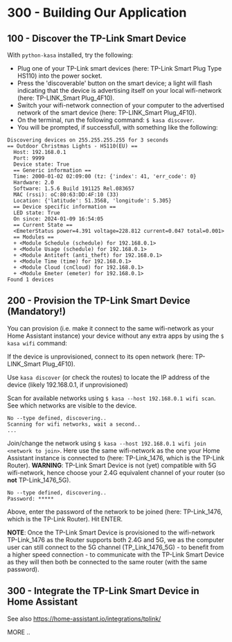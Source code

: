 # 300 - Building Our Application

## 100 - Discover the TP-Link Smart Device

With ```python-kasa``` installed, try the following:

- Plug one of your TP-Link smart devices (here: TP-Link Smart Plug Type HS110) into the power socket.
- Press the 'discoverable' button on the smart device; a light will flash indicating that the device is advertising itself on your local wifi-network (here: TP-LINK_Smart Plug_4F10).
- Switch your wifi-network connection of your computer to the advertised network of the smart device (here: TP-LINK_Smart Plug_4F10).
- On the terminal, run the following command: ```$ kasa discover```.
- You will be prompted, if successfull, with something like the following:

```
Discovering devices on 255.255.255.255 for 3 seconds
== Outdoor Christmas Lights - HS110(EU) ==
  Host: 192.168.0.1
  Port: 9999
  Device state: True
  == Generic information ==
  Time: 2000-01-02 02:09:00 (tz: {'index': 41, 'err_code': 0}
  Hardware: 2.0
  Software: 1.5.6 Build 191125 Rel.083657
  MAC (rssi): oC:80:63:DD:4F:10 (33)
  Location: {'latitude': 51.3568, 'longitude': 5.305}
  == Device specific information ==
  LED state: True
  On since: 2024-01-09 16:54:05
  == Current State ==
  <EmeterStatus power=4.391 voltage=228.812 current=0.047 total=0.001>
  == Modules ==
  + <Module Schedule (schedule) for 192.168.0.1>
  + <Module Usage (schedule) for 192.168.0.1>
  + <Module Antiteft (anti_theft) for 192.168.0.1>
  + <Module Time (time) for 192.168.0.1>
  + <Module Cloud (cnCloud) for 192.168.0.1>
  + <Module Emeter (emeter) for 192.168.0.1>
Found 1 devices
```

## 200 - Provision the TP-Link Smart Device (Mandatory!)

You can provision (i.e. make it connect to the same wifi-network as your Home Assistant instance) your device without any extra apps by using the ```$ kasa wifi``` command:

If the device is unprovisioned, connect to its open network (here: TP-LINK_Smart Plug_4F10).

Use ```kasa discover``` (or check the routes) to locate the IP address of the device (likely 192.168.0.1, if unprovisioned)

Scan for available networks using ```$ kasa --host 192.168.0.1 wifi scan```. See which networks are visible to the device.

```
No --type defined, discovering..
Scanning for wifi networks, wait a second..
...
```

Join/change the network using ```$ kasa --host 192.168.0.1 wifi join <network to join>```. Here use the same wifi-network as the one your Home Assistant instance is connected to (here: TP-Link_1476, which is the TP-Link Router). **WARNING**: TP-Link Smart Device is not (yet) compatible with 5G wifi-network, hence choose your 2.4G equivalent channel of your router (so **not** TP-Link_1476_5G).

```
No --type defined, discovering..
Password: *****
```

Above, enter the password of the network to be joined (here: TP-Link_1476, which is the TP-Link Router). Hit ENTER.

**NOTE**: Once the TP-Link Smart Device is provisioned to the wifi-network TP-Link_1476 as the Router supports both 2.4G and 5G, we as the computer user can still connect to the 5G channel (TP_Link_1476_5G) - to benefit from a higher speed connection -  to communicate with the TP-Link Smart Device as they will then both be connected to the same router (with the same password).

## 300 - Integrate the TP-Link Smart Device in Home Assistant

See also https://home-assistant.io/integrations/tplink/

MORE ..


